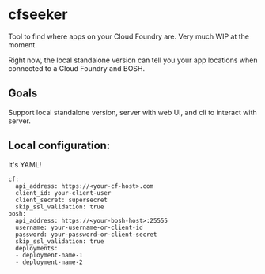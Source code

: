 # cfseeker

Tool to find where apps on your Cloud Foundry are.
Very much WIP at the moment.

Right now, the local standalone version can tell you your app locations when
connected to a Cloud Foundry and BOSH.

## Goals

Support local standalone version, server with web UI, and cli to interact with server.

## Local configuration:

It's YAML!
```
cf:
  api_address: https://<your-cf-host>.com
  client_id: your-client-user
  client_secret: supersecret
  skip_ssl_validation: true
bosh:
  api_address: https://<your-bosh-host>:25555
  username: your-username-or-client-id
  password: your-password-or-client-secret
  skip_ssl_validation: true
  deployments:
  - deployment-name-1
  - deployment-name-2
```
